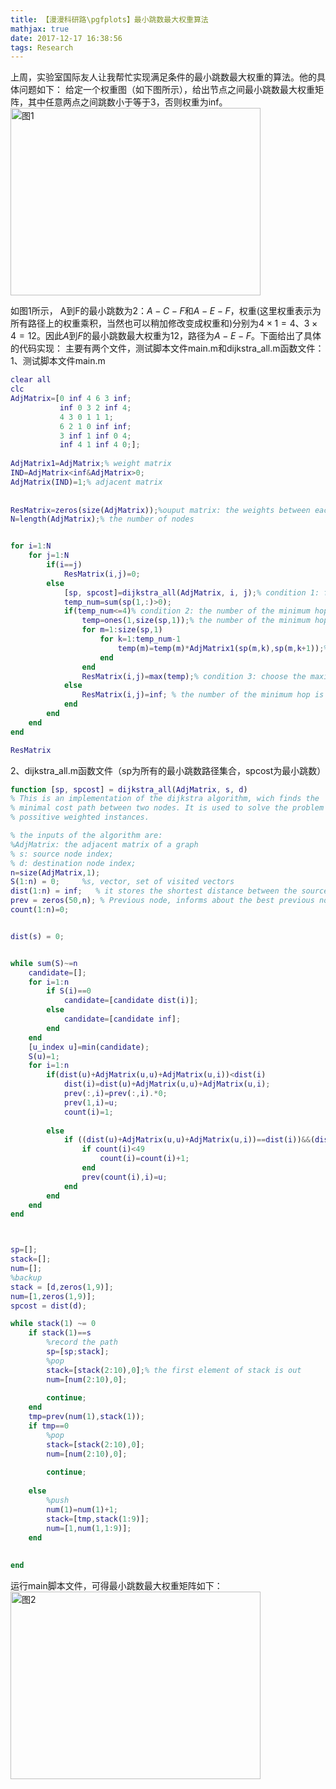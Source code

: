 ```yaml
---
title: 【漫漫科研路\pgfplots】最小跳数最大权重算法
mathjax: true
date: 2017-12-17 16:38:56
tags: Research
---
```




上周，实验室国际友人让我帮忙实现满足条件的最小跳数最大权重的算法。他的具体问题如下：
给定一个权重图（如下图所示），给出节点之间最小跳数最大权重矩阵，其中任意两点之间跳数小于等于$3$，否则权重为inf。
    <img src="https://cdn.jsdelivr.net/gh/tengweitw/FigureBed@latest/20171217/20171217_fig001.jpg" width="400" height="300" title="图1" alt="图1" >



<!--more-->

如图1所示， A到F的最小跳数为$2$：$A-C-F$和$A-E-F$，权重(这里权重表示为所有路径上的权重乘积，当然也可以稍加修改变成权重和)分别为$4\times1=4$、$3\times 4=12$。因此$A$到$F$的最小跳数最大权重为$12$，路径为$A-E-F$。下面给出了具体的代码实现：
主要有两个文件，测试脚本文件main.m和dijkstra_all.m函数文件：
1、测试脚本文件main.m


```matlab
clear all
clc   
AdjMatrix=[0 inf 4 6 3 inf;
           inf 0 3 2 inf 4;
           4 3 0 1 1 1;
           6 2 1 0 inf inf;
           3 inf 1 inf 0 4;
           inf 4 1 inf 4 0;];
       
AdjMatrix1=AdjMatrix;% weight matrix
IND=AdjMatrix<inf&AdjMatrix>0;
AdjMatrix(IND)=1;% adjacent matrix
       
       
ResMatrix=zeros(size(AdjMatrix));%ouput matrix: the weights between each pair of nodes
N=length(AdjMatrix);% the number of nodes


for i=1:N
    for j=1:N
        if(i==j)
            ResMatrix(i,j)=0;
        else
            [sp, spcost]=dijkstra_all(AdjMatrix, i, j);% condition 1: find all the minimum hops    
            temp_num=sum(sp(1,:)>0);
            if(temp_num<=4)% condition 2: the number of the minimum hop is less than 3
                temp=ones(1,size(sp,1));% the number of the minimum hops
                for m=1:size(sp,1)
                    for k=1:temp_num-1
                        temp(m)=temp(m)*AdjMatrix1(sp(m,k),sp(m,k+1));% Calculate the weights of all the minimum hops, change * to + for the sum of the weights 
                    end
                end
                ResMatrix(i,j)=max(temp);% condition 3: choose the maximum weight among all the minimum hops
            else
                ResMatrix(i,j)=inf; % the number of the minimum hop is larger than 3
            end
        end
    end
end

ResMatrix
```

2、dijkstra_all.m函数文件（sp为所有的最小跳数路径集合，spcost为最小跳数）

```matlab
function [sp, spcost] = dijkstra_all(AdjMatrix, s, d)
% This is an implementation of the dijkstra algorithm, wich finds the 
% minimal cost path between two nodes. It is used to solve the problem on 
% possitive weighted instances.

% the inputs of the algorithm are:
%AdjMatrix: the adjacent matrix of a graph
% s: source node index;
% d: destination node index;
n=size(AdjMatrix,1);
S(1:n) = 0;     %s, vector, set of visited vectors
dist(1:n) = inf;   % it stores the shortest distance between the source node and any other node;
prev = zeros(50,n); % Previous node, informs about the best previous node known to reach each  network node, 50 should be changed when the path is long.
count(1:n)=0;


dist(s) = 0;


while sum(S)~=n
    candidate=[];
    for i=1:n
        if S(i)==0
            candidate=[candidate dist(i)];
        else
            candidate=[candidate inf];
        end
    end
    [u_index u]=min(candidate);
    S(u)=1;
    for i=1:n
        if(dist(u)+AdjMatrix(u,u)+AdjMatrix(u,i))<dist(i)
            dist(i)=dist(u)+AdjMatrix(u,u)+AdjMatrix(u,i);
            prev(:,i)=prev(:,i).*0;
            prev(1,i)=u;
            count(i)=1;
        
        else
            if ((dist(u)+AdjMatrix(u,u)+AdjMatrix(u,i))==dist(i))&&(dist(i)~=inf)&&(u~=i)        
                if count(i)<49
                    count(i)=count(i)+1;
                end
                prev(count(i),i)=u;           
            end
        end
    end
end



sp=[];
stack=[];
num=[];
%backup
stack = [d,zeros(1,9)];
num=[1,zeros(1,9)];
spcost = dist(d);

while stack(1) ~= 0
    if stack(1)==s
        %record the path
        sp=[sp;stack];
        %pop
        stack=[stack(2:10),0];% the first element of stack is out
        num=[num(2:10),0];
        
        continue;
    end
    tmp=prev(num(1),stack(1));
    if tmp==0
        %pop
        stack=[stack(2:10),0];
        num=[num(2:10),0];
       
        continue;
    
    else
        %push
        num(1)=num(1)+1;
        stack=[tmp,stack(1:9)];
        num=[1,num(1,1:9)];
    end
   
    
end

```
运行main脚本文件，可得最小跳数最大权重矩阵如下：
<img src="https://cdn.jsdelivr.net/gh/tengweitw/FigureBed@latest/20171217/20171217_fig002.jpg" width="400" height="300" title="图2" alt="图2" >



